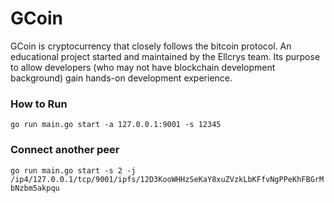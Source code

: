 # GCoin
GCoin is cryptocurrency that closely follows the bitcoin protocol. An educational project started and maintained by the Ellcrys team. Its purpose to allow developers (who may not have blockchain development background) gain hands-on development experience. 

### How to Run

```go run main.go start -a 127.0.0.1:9001 -s 12345```

### Connect another peer
```go run main.go start -s 2 -j /ip4/127.0.0.1/tcp/9001/ipfs/12D3KooWHHzSeKaY8xuZVzkLbKFfvNgPPeKhFBGrMbNzbm5akpqu```